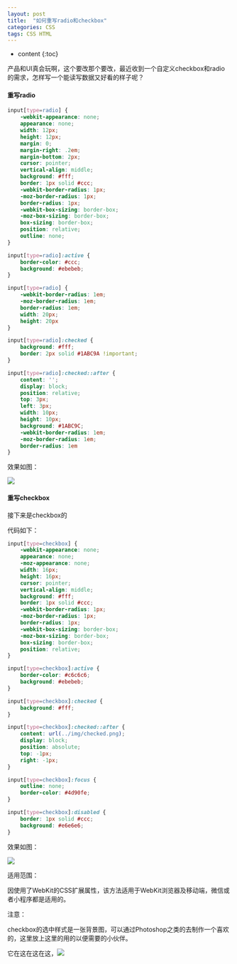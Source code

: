 ```yaml
---
layout: post
title:  "如何重写radio和checkbox"
categories: CSS
tags: CSS HTML
---
```


* content
{:toc}


产品和UI真会玩啊，这个要改那个要改，最近收到一个自定义checkbox和radio的需求，怎样写一个能读写数据又好看的样子呢？




#### 重写radio

```css
input[type=radio] {
	-webkit-appearance: none;
	appearance: none;
	width: 12px;
	height: 12px;
	margin: 0;
	margin-right: .2em;
	margin-bottom: 2px;
	cursor: pointer;
	vertical-align: middle;
	background: #fff;
	border: 1px solid #ccc;
	-webkit-border-radius: 1px;
	-moz-border-radius: 1px;
	border-radius: 1px;
	-webkit-box-sizing: border-box;
	-moz-box-sizing: border-box;
	box-sizing: border-box;
	position: relative;
	outline: none;
}

input[type=radio]:active {
	border-color: #ccc;
	background: #ebebeb;
}

input[type=radio] {
	-webkit-border-radius: 1em;
	-moz-border-radius: 1em;
	border-radius: 1em;
	width: 20px;
	height: 20px
}

input[type=radio]:checked {
	background: #fff;
	border: 2px solid #1ABC9A !important;
}

input[type=radio]:checked::after {
	content: '';
	display: block;
	position: relative;
	top: 3px;
	left: 3px;
	width: 10px;
	height: 10px;
	background: #1ABC9C;
	-webkit-border-radius: 1em;
	-moz-border-radius: 1em;
	border-radius: 1em
}
```

效果如图：

![](https://upload.wikimedia.org/wikipedia/commons/b/bf/Racio.png)


#### 重写checkbox

接下来是checkbox的

代码如下：

```css
input[type=checkbox] {
	-webkit-appearance: none;
	appearance: none;
	-moz-appearance: none;
	width: 16px;
	height: 16px;
	cursor: pointer;
	vertical-align: middle;
	background: #fff;
	border: 1px solid #ccc;
	-webkit-border-radius: 1px;
	-moz-border-radius: 1px;
	border-radius: 1px;
	-webkit-box-sizing: border-box;
	-moz-box-sizing: border-box;
	box-sizing: border-box;
	position: relative;
}

input[type=checkbox]:active {
	border-color: #c6c6c6;
	background: #ebebeb;
}

input[type=checkbox]:checked {
	background: #fff;
}

input[type=checkbox]:checked::after {
	content: url(../img/checked.png);
	display: block;
	position: absolute;
	top: -1px;
	right: -1px;
}

input[type=checkbox]:focus {
	outline: none;
	border-color: #4d90fe;
}

input[type=checkbox]:disabled {
	border: 1px solid #ccc;
	background: #e6e6e6;
}
```

效果如图：

![](https://upload.wikimedia.org/wikipedia/commons/b/b4/Checkbox-xieqq.png)

适用范围：

因使用了WebKit的CSS扩展属性，该方法适用于WebKit浏览器及移动端，微信或者小程序都是适用的。

注意：

checkbox的选中样式是一张背景图，可以通过Photoshop之类的去制作一个喜欢的，这里放上这里的用的以便需要的小伙伴。

它在这在这在这，![](https://upload.wikimedia.org/wikipedia/commons/1/15/Checked.png)

